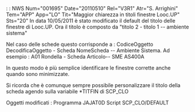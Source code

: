  :  : NWS Num="001695" Date="20110510" Rel="V3R1" Atr="S. Arrighini" Tem="APP" App="LO" Tit="Maggior chiarezza in titoli finestre Looc.UP" Sts="20"
In data 10/05/2011 è stato modificato il default del titolo delle finestre di Looc.UP.
Ora il titolo è composto da "titolo 2 - titolo 1 -- ambiente sistema"

Nel caso delle schede questo corrisponde a : 
CodiceOggetto DecodificaOggetto - Scheda NomeScheda -- Ambiente Sistema.
Ad esempio : 
A01 Rondella - Scheda Articolo-- SME AS400A

In questo modo è più semplice identificare le finestre corrette anche quando sono minimizzate.

Si ricorda che è comunque sempre possibile personalizzare il titolo della scheda agendo sulla variabile \*TITFIN di SCP_CLO

Oggetti modificati : 
Programma JAJAT0D
Script SCP_CLO/DEFAULT
